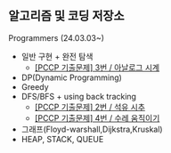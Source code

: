 ## 알고리즘 및 코딩 저장소

Programmers (24.03.03~)
+ 일반 구현 + 완전 탐색
  - [[PCCP 기출문제] 3번 / 아날로그 시계](https://school.programmers.co.kr/learn/courses/30/lessons/250135)
+ DP(Dynamic Programming)
+ Greedy
+ DFS/BFS + using back tracking
  - [[PCCP 기출문제] 2번 / 석유 시추](https://school.programmers.co.kr/learn/courses/30/lessons/250136)
  - [[PCCP 기출문제] 4번 / 수레 움직이기](https://school.programmers.co.kr/learn/courses/30/lessons/250134)
+ 그래프(Floyd-warshall,Dijkstra,Kruskal)
+ HEAP, STACK, QUEUE


